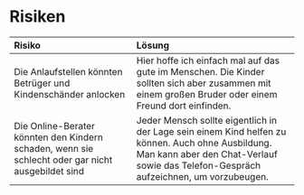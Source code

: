 # Risiken

| Risiko | Lösung |
| :-- | :-- |
| Die Anlaufstellen könnten Betrüger und Kindenschänder anlocken | Hier hoffe ich einfach mal auf das gute im Menschen. Die Kinder sollten sich aber zusammen mit einem großen Bruder oder einem Freund dort einfinden.|
| Die Online-Berater könnten den Kindern schaden, wenn sie schlecht oder gar nicht ausgebildet sind | Jeder Mensch sollte eigentlich in der Lage sein einem Kind helfen zu können. Auch ohne Ausbildung. Man kann aber den Chat-Verlauf sowie das Telefon-Gespräch aufzeichnen, um vorzubeugen.|

